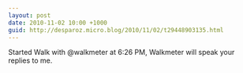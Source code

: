 ```yaml
---
layout: post
date: 2010-11-02 10:00 +1000
guid: http://desparoz.micro.blog/2010/11/02/t29448903135.html
---
```

Started Walk with @walkmeter at 6:26 PM, Walkmeter will speak your replies to me.
